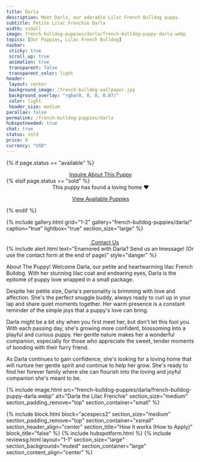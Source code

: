 ```yaml
---
title: Darla
description: Meet Darla, our adorable Lilac French Bulldog puppy.
subtitle: Petite Lilac Frenchie Darla
width: xsmall
image: french-bulldog-puppies/darla/french-bulldog-puppy-darla.webp
topics: [Our Puppies, Lilac French Bulldog]
navbar:
 sticky: true
 scroll_up: true
 animation: true
 transparent: false
 transparent_color: light
header:
 layout: center
 background_image: /french-bulldog-wallpaper.jpg
 background_overlay: "rgba(0, 0, 0, 0.07)"
 color: light
 header_size: medium
parallax: false
permalink: /french-bulldog-puppies/darla
hubspotneeded: true
chat: true
status: sold
price: 0
currency: "USD"
---
```

{% if page.status == "available" %}
  <center>
    <a class="uk-button uk-button-danger uk-border-pill" href="/contact">
      Inquire About This Puppy
    </a>
  </center>
{% elsif page.status == "sold" %}
  <center>
    <div class="uk-alert-success uk-border-pill uk-text-bold uk-padding-small" uk-alert>
      This puppy has found a loving home ❤️
    </div>
    <p class="uk-text-center">
      <a href="/french-bulldog-puppies/" class="uk-button uk-button-primary uk-border-pill">
        View Available Puppies
      </a>
    </p>
  </center>
{% endif %}

{% include gallery.html
grid="1-2"
gallery="french-bulldog-puppies/darla/"
caption="true"
lightbox="true"
section_size="large"
%}

<center><a class="uk-button uk-button-danger uk-border-pill uk-button-xlarge my-border-rounded" href="tel:212-739-0182">
    <span data-uk-icon="phone" class="uk-icon">
        <svg width="20" height="20" viewBox="0 0 20 20" xmlns="http://www.w3.org/2000/svg"></svg>
    </span>
    Contact Us
</a>
</center>
{% include alert.html text="Enamored with Darla? Send us an Imessage! (Or use the contact form at the end of page)" style="danger" %}

About The Puppy!
Welcome Darla, our petite and heartwarming lilac French Bulldog. With her stunning lilac coat and endearing eyes, Darla is the epitome of puppy love wrapped in a small package.

Despite her petite size, Darla's personality is brimming with love and affection. She's the perfect snuggle buddy, always ready to curl up in your lap and share quiet moments together. Her warm presence is a constant reminder of the simple joys that a puppy's love can bring.

Darla might be a bit shy when you first meet her, but don't let this fool you. With each passing day, she's growing more confident, blossoming into a playful and curious puppy. Her gentle nature makes her a wonderful companion, especially for those who appreciate the sweet, tender moments of bonding with their furry friend.

As Darla continues to gain confidence, she's looking for a loving home that will nurture her gentle spirit and continue to help her grow. She's ready to find her forever family where she can flourish into the loving and joyful companion she's meant to be.

{% include image.html
src="french-bulldog-puppies/darla/french-bulldog-puppy-darla.webp"
alt="Darla the Lilac Frenchie"
section_size="medium"
section_padding_remove="top"
section_container="small"
%}

{% include block.html
block="acespecs2"
section_size="medium"
section_padding_remove="top"
section_container="xsmall"
section_header_align="center"
section_title="How it works (How to Apply)"
block_title="false"
%}
{% include hubspotform.html %}
{% include reviewsg.html
layout="1-1"
section_size="large"
section_background="muted"
section_container="large"
section_content_align="center"
%}



<script type="application/ld+json">
{
  "@context": "https://schema.org/",
  "@type": "Product",
  "name": "Darla",
  "offers": {
    "@type": "Offer",
    "priceCurrency": "USD",
    "price": "0",
    "availability": "https://schema.org/SoldOut"
  }
}
</script>
